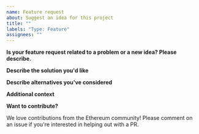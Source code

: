 ```yaml
---
name: Feature request
about: Suggest an idea for this project
title: ""
labels: "Type: Feature"
assignees: ""
---
```


**Is your feature request related to a problem or a new idea? Please describe.**

<!-- A clear and concise description of what the problem is. Ex. I'm always frustrated when [...] -->

**Describe the solution you'd like**

<!-- A clear and concise description of what you want to happen. -->

**Describe alternatives you've considered**

<!-- A clear and concise description of any alternative solutions or features you've considered. -->

**Additional context**

<!-- Add any other context or screenshots about the feature request here. -->

**Want to contribute?**

We love contributions from the Ethereum community! Please comment on an issue if you're interested in helping out with a PR.
